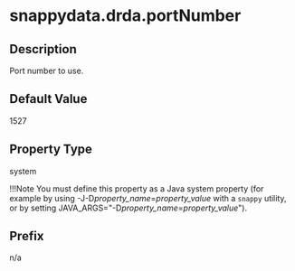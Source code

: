 # snappydata.drda.portNumber

## Description

Port number to use.

## Default Value

1527

## Property Type

system

!!!Note 
	You must define this property as a Java system property (for example by using -J-D*property_name*=*property_value* with a `snappy` utility, or by setting JAVA_ARGS="-D*property_name*=*property_value*").</p>

## Prefix

n/a
